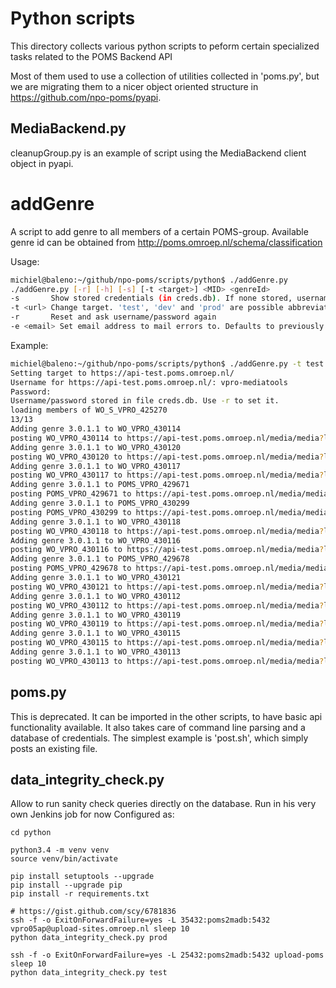 Python scripts
============

This directory collects various python scripts to peform certain specialized tasks related to the POMS Backend API

Most of them used to use a collection of utilities collected in 'poms.py', but we are migrating them to a nicer object oriented structure in https://github.com/npo-poms/pyapi.



MediaBackend.py
---------------
cleanupGroup.py  is an example of script using the MediaBackend client object in pyapi.


addGenre
========

A script to add genre to all members of a certain POMS-group. Available genre id  can be obtained from 
http://poms.omroep.nl/schema/classification

Usage:
```bash
michiel@baleno:~/github/npo-poms/scripts/python$ ./addGenre.py 
./addGenre.py [-r] [-h] [-s] [-t <target>] <MID> <genreId>
-s       Show stored credentials (in creds.db). If none stored, username/password will be asked interactively.
-t <url> Change target. 'test', 'dev' and 'prod' are possible abbreviations for https://api[-test|-dev].poms.omroep.nl/media/. Defaults to previously used version (stored in creds.db)
-r       Reset and ask username/password again
-e <email> Set email address to mail errors to. Defaults to previously used value (stored in creds.db).
```
Example:
```bash
michiel@baleno:~/github/npo-poms/scripts/python$ ./addGenre.py -t test WO_S_VPRO_425270  3.0.1.1
Setting target to https://api-test.poms.omroep.nl/
Username for https://api-test.poms.omroep.nl/: vpro-mediatools
Password: 
Username/password stored in file creds.db. Use -r to set it.
loading members of WO_S_VPRO_425270
13/13
Adding genre 3.0.1.1 to WO_VPRO_430114
posting WO_VPRO_430114 to https://api-test.poms.omroep.nl/media/media?lookupcrid=False
Adding genre 3.0.1.1 to WO_VPRO_430120
posting WO_VPRO_430120 to https://api-test.poms.omroep.nl/media/media?lookupcrid=False
Adding genre 3.0.1.1 to WO_VPRO_430117
posting WO_VPRO_430117 to https://api-test.poms.omroep.nl/media/media?lookupcrid=False
Adding genre 3.0.1.1 to POMS_VPRO_429671
posting POMS_VPRO_429671 to https://api-test.poms.omroep.nl/media/media?lookupcrid=False
Adding genre 3.0.1.1 to POMS_VPRO_430299
posting POMS_VPRO_430299 to https://api-test.poms.omroep.nl/media/media?lookupcrid=False
Adding genre 3.0.1.1 to WO_VPRO_430118
posting WO_VPRO_430118 to https://api-test.poms.omroep.nl/media/media?lookupcrid=False
Adding genre 3.0.1.1 to WO_VPRO_430116
posting WO_VPRO_430116 to https://api-test.poms.omroep.nl/media/media?lookupcrid=False
Adding genre 3.0.1.1 to POMS_VPRO_429678
posting POMS_VPRO_429678 to https://api-test.poms.omroep.nl/media/media?lookupcrid=False
Adding genre 3.0.1.1 to WO_VPRO_430121
posting WO_VPRO_430121 to https://api-test.poms.omroep.nl/media/media?lookupcrid=False
Adding genre 3.0.1.1 to WO_VPRO_430112
posting WO_VPRO_430112 to https://api-test.poms.omroep.nl/media/media?lookupcrid=False
Adding genre 3.0.1.1 to WO_VPRO_430119
posting WO_VPRO_430119 to https://api-test.poms.omroep.nl/media/media?lookupcrid=False
Adding genre 3.0.1.1 to WO_VPRO_430115
posting WO_VPRO_430115 to https://api-test.poms.omroep.nl/media/media?lookupcrid=False
Adding genre 3.0.1.1 to WO_VPRO_430113
posting WO_VPRO_430113 to https://api-test.poms.omroep.nl/media/media?lookupcrid=False
```
poms.py
-------

This is deprecated. It can be imported in the other scripts, to have basic api functionality available. It also takes care of command line parsing and a database of credentials. The simplest example is 'post.sh', which simply posts an existing file.

data_integrity_check.py
-----------------------
Allow to run sanity check queries directly on the database. Run in his very own Jenkins job for now
Configured as:
```
cd python

python3.4 -m venv venv
source venv/bin/activate

pip install setuptools --upgrade
pip install --upgrade pip
pip install -r requirements.txt 

# https://gist.github.com/scy/6781836
ssh -f -o ExitOnForwardFailure=yes -L 35432:poms2madb:5432 vpro05ap@upload-sites.omroep.nl sleep 10 
python data_integrity_check.py prod

ssh -f -o ExitOnForwardFailure=yes -L 25432:poms2madb:5432 upload-poms sleep 10 
python data_integrity_check.py test
```